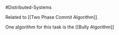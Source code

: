 #Distributed-Systems 

Related to [[Two Phase Commit Algorithm]].

One algorithm for this task is the [[Bully Algorithm]]